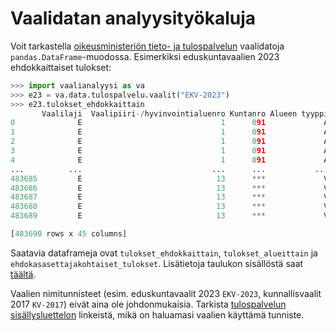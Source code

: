 # Vaalidatan analyysityökaluja

Voit tarkastella [oikeusministeriön tieto- ja tulospalvelun](https://tulospalvelu.vaalit.fi/fi/index.html) vaalidatoja `pandas.DataFrame`-muodossa.
Esimerkiksi eduskuntavaalien 2023 ehdokkaittaiset tulokset:

```py
>>> import vaalianalyysi as va
>>> e23 = va.data.tulospalvelu.vaalit("EKV-2023")
>>> e23.tulokset_ehdokkaittain
       Vaalilaji  Vaalipiiri-/hyvinvointialuenro Kuntanro Alueen tyyppi Äänestysaluetunnus Vaalipiirin/hyvinvointialueen lyhenne suomeksi  ... Vertausluku  Sija  Lopullinen sija  Laskennan tila  Laskentavaihe Viimeisin päivitys
0              E                               1      091             A               001A                                            HEL  ...           0     0                0               V              T     20230404160757
1              E                               1      091             A               001A                                            HEL  ...           0     0                0               V              T     20230404160757
2              E                               1      091             A               001A                                            HEL  ...           0     0                0               V              T     20230404160757
3              E                               1      091             A               001A                                            HEL  ...           0     0                0               V              T     20230404160757
4              E                               1      091             A               001A                                            HEL  ...           0     0                0               V              T     20230404160757
...          ...                             ...      ...           ...                ...                                            ...  ...         ...   ...              ...             ...            ...                ...
483685         E                              13      ***             V               ****                                            LAP  ...      153875   102              102               V              T     20230405170638
483686         E                              13      ***             V               ****                                            LAP  ...      205167    97               97               V              T     20230405170638
483687         E                              13      ***             V               ****                                            LAP  ...      410333    83               83               V              T     20230405170638
483688         E                              13      ***             V               ****                                            LAP  ...      307750    89               89               V              T     20230405170638
483689         E                              13      ***             V               ****                                            LAP  ...      615500    79               79               V              T     20230405170638

[483690 rows x 45 columns]
```

Saatavia dataframeja ovat `tulokset_ehdokkaittain`, `tulokset_alueittain` ja `ehdokasasettajakohtaiset_tulokset`.
Lisätietoja taulukon sisällöstä saat [täältä](https://tulospalvelu.vaalit.fi/EKV-2023/ohje/EKV2023_CSV-tiedostojen_kuvaus_fi.pdf).

Vaalien nimitunnisteet (esim. eduskuntavaalit 2023 `EKV-2023`, kunnallisvaalit 2017 `KV-2017`) eivät aina ole johdonmukaisia.
Tarkista [tulospalvelun sisällysluettelon](https://tulospalvelu.vaalit.fi/fi/index.html) linkeistä, mikä on haluamasi vaalien käyttämä tunniste.